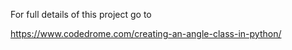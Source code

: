 For full details of this project go to

https://www.codedrome.com/creating-an-angle-class-in-python/
